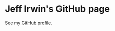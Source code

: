 
# Jeff Irwin's GitHub page

See my [GitHub profile](https://github.com/JeffIrwin).

<script>
	console.log("JavaScript goes brrrrrrrr");
</script>

